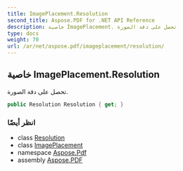 ```yaml
---
title: ImagePlacement.Resolution
second_title: Aspose.PDF for .NET API Reference
description: خاصية ImagePlacement. تحصل على دقة الصورة
type: docs
weight: 70
url: /ar/net/aspose.pdf/imageplacement/resolution/
---
```

## خاصية ImagePlacement.Resolution

تحصل على دقة الصورة.

```csharp
public Resolution Resolution { get; }
```

### انظر أيضًا

* class [Resolution](../../../aspose.pdf.devices/resolution/)
* class [ImagePlacement](../)
* namespace [Aspose.Pdf](../../../aspose.pdf/)
* assembly [Aspose.PDF](../../../)